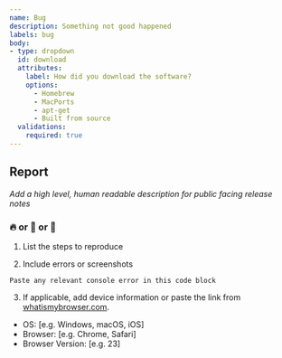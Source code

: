 ```yaml
---
name: Bug
description: Something not good happened
labels: bug
body:
- type: dropdown
  id: download
  attributes:
    label: How did you download the software?
    options:
      - Homebrew
      - MacPorts
      - apt-get
      - Built from source
  validations:
    required: true
---
```


## Report

_Add a high level, human readable description for public facing release notes_

### :fire: or :face_with_head_bandage: or :snail:

1. List the steps to reproduce

2. Include errors or screenshots

```
Paste any relevant console error in this code block
```

3. If applicable, add device information or paste the link from [whatismybrowser.com](https://www.whatismybrowser.com).

- OS: [e.g. Windows, macOS, iOS]
- Browser: [e.g. Chrome, Safari]
- Browser Version: [e.g. 23]


